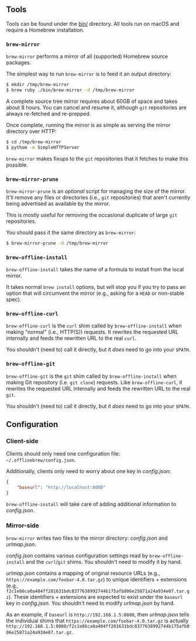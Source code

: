 ## Tools

Tools can be found under the [bin/](bin/) directory. All tools run on macOS and require
a Homebrew installation.

### `brew-mirror`

`brew-mirror` performs a mirror of all (supported) Homebrew source packages.

The simplest way to run `brew-mirror` is to feed it an output directory:

```bash
$ mkdir /tmp/brew-mirror
$ brew ruby ./bin/brew-mirror -d /tmp/brew-mirror
```

A complete source tree mirror requires about 60GB of space and takes about 8 hours.
You can cancel and resume it, although `git` repositories are always re-fetched and re-prepped.

Once complete, running the mirror is as simple as serving the mirror directory over HTTP:

```bash
$ cd /tmp/brew-mirror
$ pythom -m SimpleHTTPServer
```

`brew-mirror` makes fixups to the `git` repositories that it fetches to make this possible.

### `brew-mirror-prune`

`brew-mirror-prune` is an *optional* script for managing the size of the mirror. It'll remove
any files or directories (i.e., `git` repositories) that aren't currently being advertised
as available by the mirror.

This is mostly useful for removing the occasional duplicate of large `git` repositories.

You should pass it the same directory as `brew-mirror`:

```bash
$ brew-mirror-prune -d /tmp/brew-mirror
```

### `brew-offline-install`

`brew-offline-install` takes the name of a formula to install from the local mirror.

It takes normal `brew install` options, but will stop you if you try to pass an option
that will circumvent the mirror (e.g., asking for a `HEAD` or non-stable spec).

### `brew-offline-curl`

`brew-offline-curl` is the `curl` shim called by `brew-offline-install` when making "normal"
(i.e., HTTP(S)) requests. It rewrites the requested URL internally and feeds the rewritten URL to
the real `curl`.

You shouldn't (need to) call it directly, but it *does* need to go into your `$PATH`.

### `brew-offline-git`

`brew-offline-git` is the `git` shim called by `brew-offline-install` when making Git repository
(i.e. `git clone`) requests. Like `brew-offline-curl`, it rewrites the requested URL
internally and feeds the rewritten URL to the real `git`.

You shouldn't (need to) call it directly, but it *does* need to go into your `$PATH`.

## Configuration

### Client-side

Clients should only need one configuration file: `~/.offlinebrew/config.json`.

Additionally, clients only need to worry about one key in *config.json*:

```json
{
    "baseurl": "http://localhost:8000"
}
```

`brew-offline-install` will take care of adding additional information to *config.json*.

### Mirror-side

`brew-mirror` writes two files to the mirror directory: *config.json* and *urlmap.json*.

*config.json* contains various configuration settings read by `brew-offline-install` and the
`curl`/`git` shims. You shouldn't need to modify it by hand.

*urlmap.json* contains a mapping of original resource URLs
(e.g., `https://example.com/foobar-4.0.tar.gz`) to unique identifiers + extensions
(e.g., `f2c1e86ca0a404ff281631bdc8377638992744b175afb806e25871a24a934e07.tar.gz`). These
identifiers + extensions are expected to exist under the `baseurl` key in *config.json*.
You shouldn't need to modify *urlmap.json* by hand.

As an example, if `baseurl` is `http://192.168.1.5:8080`, then *urlmap.json* tells the individual
shims that `https://example.com/foobar-4.0.tar.gz` is actually
`http://192.168.1.5:8080/f2c1e86ca0a404ff281631bdc8377638992744b175afb806e25871a24a934e07.tar.gz`.
